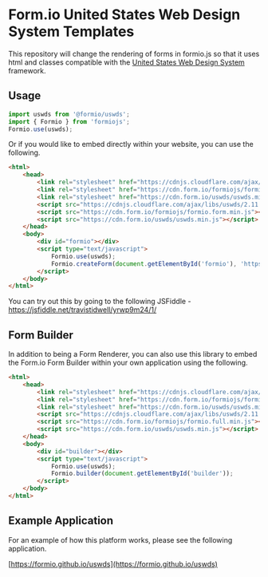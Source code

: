 # Form.io United States Web Design System Templates

This repository will change the rendering of forms in formio.js so that it uses html and classes compatible with the [United States Web Design System](https://designsystem.digital.gov/) framework.

## Usage

```javascript
import uswds from '@formio/uswds';
import { Formio } from 'formiojs';
Formio.use(uswds);
```

Or if you would like to embed directly within your website, you can use the following.

```html
<html>
    <head>
        <link rel="stylesheet" href="https://cdnjs.cloudflare.com/ajax/libs/uswds/2.11.2/css/uswds.min.css">
        <link rel="stylesheet" href="https://cdn.form.io/formiojs/formio.form.min.css">
        <link rel="stylesheet" href="https://cdn.form.io/uswds/uswds.min.css">
        <script src="https://cdnjs.cloudflare.com/ajax/libs/uswds/2.11.2/js/uswds.min.js"></script>
        <script src="https://cdn.form.io/formiojs/formio.form.min.js"></script>
        <script src="https://cdn.form.io/uswds/uswds.min.js"></script>
    </head>
    <body>
        <div id="formio"></div>
        <script type="text/javascript">
            Formio.use(uswds);
            Formio.createForm(document.getElementById('formio'), 'https://examples.form.io/example');
        </script>
    </body>
</html>
```

You can try out this by going to the following JSFiddle - https://jsfiddle.net/travistidwell/yrwp9m24/1/

## Form Builder
In addition to being a Form Renderer, you can also use this library to embed the Form.io Form Builder within your own application using the following.

```html
<html>
    <head>
        <link rel="stylesheet" href="https://cdnjs.cloudflare.com/ajax/libs/uswds/2.11.2/css/uswds.min.css">
        <link rel="stylesheet" href="https://cdn.form.io/formiojs/formio.full.min.css">
        <link rel="stylesheet" href="https://cdn.form.io/uswds/uswds.min.css">
        <script src="https://cdnjs.cloudflare.com/ajax/libs/uswds/2.11.2/js/uswds.min.js"></script>
        <script src="https://cdn.form.io/formiojs/formio.full.min.js"></script>
        <script src="https://cdn.form.io/uswds/uswds.min.js"></script>
    </head>
    <body>
        <div id="builder"></div>
        <script type="text/javascript">
            Formio.use(uswds);
            Formio.builder(document.getElementById('builder'));
        </script>
    </body>
</html>
```

## Example Application
For an example of how this platform works, please see the following application.

[https://formio.github.io/uswds](https://formio.github.io/uswds)
